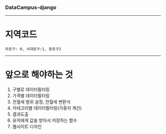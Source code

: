 ### DataCampus-django
---
# 지역코드
```
마포구: 0, 서대문구:1, 종로구2
```
---
# 앞으로 해야하는 것
1. 구별로 데이터필터링
2. 가격별 데이터필터링
3. 전월세 범위 설정, 전월세 변환식
4. 카테고리별 데이터필터링(가중치 계산)
5. 결과도출
6. 유저에게 값을 받아서 저장하는 함수
7. 웹사이트 디자인
